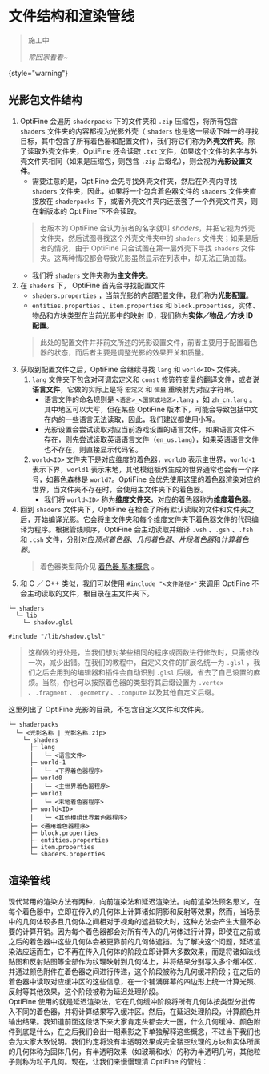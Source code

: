 # 文件结构和渲染管线

> 施工中
> 
> *常回家看看~*
>
{style="warning"}

## 光影包文件结构

1. OptiFine 会遍历 `shaderpacks` 下的文件夹和 `.zip` 压缩包，将所有包含 `shaders` 文件夹的内容都视为光影外壳（ `shaders` 也是这一层级下唯一的寻找目标，其中包含了所有着色器和配置文件），我们将它们称为**外壳文件夹**。除了读取外壳文件夹，OptiFine 还会读取 `.txt` 文件，如果这个文件的名字与外壳文件夹相同（如果是压缩包，则包含 `.zip` 后缀名），则会视为**光影设置文件**。
    - 需要注意的是，OptiFine 会先寻找外壳文件夹，然后在外壳内寻找 `shaders` 文件夹，因此，如果将一个包含着色器文件的 `shaders` 文件夹直接放在 `shaderpacks` 下，或者外壳文件夹内还嵌套了一个外壳文件夹，则在新版本的 OptiFine 下不会读取。
    > 老版本的 OptiFine 会认为前者的名字就叫 *shaders*，并把它视为外壳文件夹，然后试图寻找这个外壳文件夹中的 `shaders` 文件夹；如果是后者的情况，由于 OptiFine 只会试图在第一层外壳下寻找 `shaders` 文件夹。这两种情况都会导致光影虽然显示在列表中，却无法正确加载。
    - 我们将 `shaders` 文件夹称为**主文件夹**。
2. 在 `shaders` 下， OptiFine 首先会寻找配置文件
    - `shaders.properties` ，当前光影的内部配置文件，我们称为**光影配置**。
    - `entities.properties` 、`item.properties` 和 `block.properties`，实体、物品和方块类型在当前光影中的映射 ID，我们称为**实体／物品／方块 ID 配置**。
    > 此处的配置文件并非前文所述的光影设置文件，前者主要用于配置着色器的状态，而后者主要是调整光影的效果开关和质量。
3. 获取到配置文件之后，OptiFine 会继续寻找 `lang` 和 `world<ID>` 文件夹。
    1. `lang` 文件夹下包含对可调宏定义和 `const` 修饰符变量的翻译文件，或者说**语言文件**，它做的实际上是将 `宏定义` 和 `恒量` 重映射为对应字符串。
        - 语言文件的命名规则是 `<语言>_<国家或地区>.lang` ，如 `zh_cn.lang` 。其中地区可以大写，但在某些 OptiFine 版本下，可能会导致包括中文在内的一些语言无法读取，因此，我们建议都使用小写。
        - 光影设置会尝试读取对应当前游戏设置的语言文件，如果语言文件不存在，则先尝试读取英语语言文件（`en_us.lang`），如果英语语言文件也不存在，则直接显示代码名。
    2. `world<ID>` 文件夹下是对应维度的着色器，`world0` 表示主世界，`world-1` 表示下界，`world1` 表示末地，其他模组额外生成的世界通常也会有一个序号，如暮色森林是 `world7`。OptiFine 会优先使用这里的着色器渲染对应的世界，当文件夹不存在时，会使用主文件夹下的着色器。
        - 我们将 `world<ID>` 称为**维度文件夹**，对应的着色器称为**维度着色器**。
4. 回到 `shaders` 文件夹下，OptiFine 在检查了所有默认读取的文件和文件夹之后，开始编译光影。它会将主文件夹和每个维度文件夹下着色器文件的代码编译为程序。根据管线顺序，OptiFine 会主动读取并编译 `.vsh` 、`.gsh` 、`.fsh` 和 `.csh` 文件，分别对应*顶点着色器*、*几何着色器*、*片段着色器*和*计算着色器*。
    > 着色器类型简介见 [着色器 基本概念](../../../Writerside/topics/Library/Shader-basic#场景在着色器中发生了什么) 。
5. 和 C ／ C++ 类似，我们可以使用 `#include "<文件路径>"` 来调用 OptiFine 不会主动读取的文件，根目录在主文件夹下。

```sh:no-line-numbers title="目录"
└─ shaders
  └─ lib
    └─ shadow.glsl
```
```glsl:no-line-numbers
#include "/lib/shadow.glsl"
```

> 这样做的好处是，当我们想对某些相同的程序或函数进行修改时，只需修改一次，减少出错。在我们的教程中，自定义文件的扩展名统一为 `.glsl` ，我们之后会用到的编辑器和插件会自动识别 `.glsl` 后缀，省去了自己设置的麻烦。当然，你也可以按照着色器的类型将其后缀设置为 `.vertex` 、`.fragment` 、`.geometry` 、`.compute` 以及其他自定义后缀。

这里列出了 OptiFine 光影的目录，不包含自定义文件和文件夹。

```sh:no-line-numbers title="光影目录"
└─ shaderpacks
  └─ <光影名称 | 光影名称.zip>
    └─ shaders
      ├─ lang
      │   └─ <语言文件>
      ├─ world-1
      │   └─ <下界着色器程序>
      ├─ world0
      │   └─ <主世界着色器程序>
      ├─ world1
      │   └─ <末地着色器程序>
      ├─ world<ID>
      │   └─ <其他模组世界着色器程序>
      ├─ <通用着色器程序>
      ├─ block.properties
      ├─ entities.properties
      ├─ item.properties
      └─ shaders.properties
```

## 渲染管线

现代常用的渲染方法有两种，向前渲染法和延迟渲染法。向前渲染法顾名思义，在每个着色器中，立即在传入的几何体上计算诸如阴影和反射等效果，然而，当场景中的几何体较多且几何体之间相对于视角的遮挡较大时，这种方法会产生大量不必要的计算开销。因为每个着色器都会对所有传入的几何体进行计算，即使在之前或之后的着色器中这些几何体会被更靠前的几何体遮挡。为了解决这个问题，延迟渲染法应运而生，它不再在传入几何体的阶段立即计算大多数效果，而是将诸如法线贴图和反射贴图等全部作为纹理映射到几何体上，并将结果分别写入多个缓冲区，并通过颜色附件在着色器之间进行传递，这个阶段被称为几何缓冲阶段；在之后的着色器中读取对应缓冲区的这些信息，在一个铺满屏幕的四边形上统一计算光照、反射等其他效果，这个阶段被称为延迟处理阶段。  
OptiFine 使用的就是延迟渲染法，它在几何缓冲阶段将所有几何体按类型分批传入不同的着色器，并将计算结果写入缓冲区。然后，在延迟处理阶段，计算颜色并输出结果。我知道前面这段话下来大家肯定头都会大一圈，什么几何缓冲、颜色附件到底是什么，在之后我们会出一期素影之下单独解释这些概念，不过当下我们也会为大家大致说明。我们约定将没有半透明效果或完全镂空纹理的方块和实体所属的几何体称为固体几何，有半透明效果（如玻璃和水）的称为半透明几何，其他粒子则称为粒子几何。现在，让我们来慢慢理清 OptiFine 的管线：